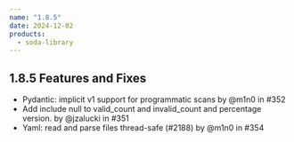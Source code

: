```yaml
---
name: "1.8.5"
date: 2024-12-02
products:
  - soda-library
---
```


## 1.8.5 Features and Fixes

* Pydantic: implicit v1 support for programmatic scans by @m1n0 in #352
* Add include null to valid_count and invalid_count and percentage version. by @jzalucki in #351
* Yaml: read and parse files thread-safe (#2188) by @m1n0 in #354
